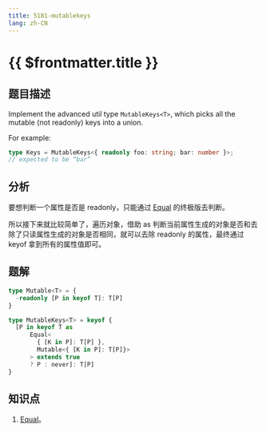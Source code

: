```yaml
---
title: 5181-mutablekeys
lang: zh-CN
---
```


# {{ $frontmatter.title }}

## 题目描述

Implement the advanced util type `MutableKeys<T>`, which picks all the mutable (not readonly) keys into a union.

For example:

```ts
type Keys = MutableKeys<{ readonly foo: string; bar: number }>;
// expected to be “bar”
```

## 分析

要想判断一个属性是否是 readonly，只能通过 [Equal](/summary/基操-判断两个类型相等) 的终极版去判断。

所以接下来就比较简单了，遍历对象，借助 as 判断当前属性生成的对象是否和去除了只读属性生成的对象是否相同，就可以去除 readonly 的属性，最终通过 keyof 拿到所有的属性值即可。

## 题解

```ts
type Mutable<T> = {
  -readonly [P in keyof T]: T[P]
}

type MutableKeys<T> = keyof {
  [P in keyof T as
      Equal<
        { [K in P]: T[P] },
        Mutable<{ [K in P]: T[P]}>
      > extends true
      ? P : never]: T[P]
}
```

## 知识点

1. [Equal](/summary/基操-判断两个类型相等)。